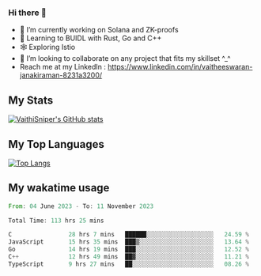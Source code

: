 ### Hi there 👋

- 🔭 I’m currently working on Solana and ZK-proofs
- 📖 Learning to BUIDL with Rust, Go and C++
- 🕸️ Exploring Istio
- 👯 I’m looking to collaborate on any project that fits my skillset ^_^
- Reach me at my LinkedIn : https://www.linkedin.com/in/vaitheeswaran-janakiraman-8231a3200/

## My Stats
[![VaithiSniper's GitHub stats](https://github-readme-stats.vercel.app/api?username=VaithiSniper&hide=stars&theme=radical)](https://github.com/anuraghazra/github-readme-stats)

## My Top Languages

[![Top Langs](https://github-readme-stats.vercel.app/api/top-langs/?username=VaithiSniper&layout=compact)](https://github.com/anuraghazra/github-readme-stats)

## My wakatime usage

<!--START_SECTION:waka-->

```rust
From: 04 June 2023 - To: 11 November 2023

Total Time: 113 hrs 25 mins

C                28 hrs 7 mins   ██████░░░░░░░░░░░░░░░░░░░   24.59 %
JavaScript       15 hrs 35 mins  ███▒░░░░░░░░░░░░░░░░░░░░░   13.64 %
Go               14 hrs 19 mins  ███░░░░░░░░░░░░░░░░░░░░░░   12.52 %
C++              12 hrs 49 mins  ██▓░░░░░░░░░░░░░░░░░░░░░░   11.21 %
TypeScript       9 hrs 27 mins   ██░░░░░░░░░░░░░░░░░░░░░░░   08.26 %
```

<!--END_SECTION:waka-->
